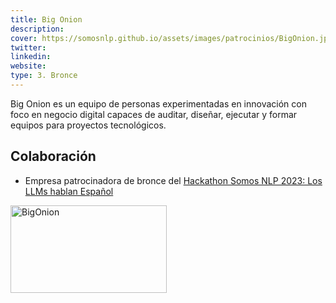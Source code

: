```yaml
---
title: Big Onion
description:
cover: https://somosnlp.github.io/assets/images/patrocinios/BigOnion.jpg
twitter: 
linkedin:
website: 
type: 3. Bronce
---
```


Big Onion es un equipo de personas experimentadas en innovación con foco en negocio digital capaces de auditar, diseñar, ejecutar y formar equipos para proyectos tecnológicos.

## Colaboración

- Empresa patrocinadora de bronce del [Hackathon Somos NLP 2023: Los LLMs hablan Español](/hackathon)

<div class="flex justify-center">
    <img alt="BigOnion" width="250" height="140" 
    src="https://somosnlp.github.io/assets/images/patrocinios/BigOnion.jpg" />
</div>
